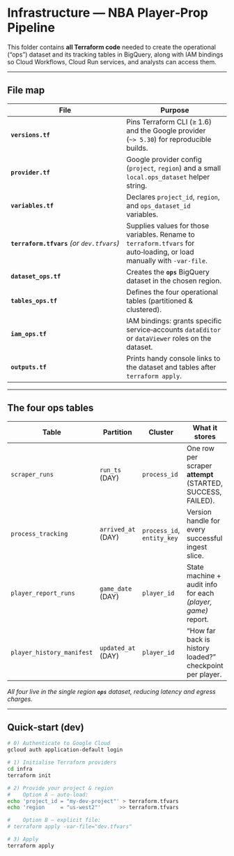# Infrastructure — NBA Player‑Prop Pipeline

This folder contains **all Terraform code** needed to create the
operational (“ops”) dataset and its tracking tables in BigQuery, along
with IAM bindings so Cloud Workflows, Cloud Run services, and analysts
can access them.

---

## File map

| File | Purpose |
|------|---------|
| **`versions.tf`** | Pins Terraform CLI (≥ 1.6) and the Google provider (`~> 5.30`) for reproducible builds. |
| **`provider.tf`** | Google provider config (`project`, `region`) and a small `local.ops_dataset` helper string. |
| **`variables.tf`** | Declares `project_id`, `region`, and `ops_dataset_id` variables. |
| **`terraform.tfvars`** *(or `dev.tfvars`)* | Supplies values for those variables. Rename to `terraform.tfvars` for auto‑loading, or load manually with `-var-file`. |
| **`dataset_ops.tf`** | Creates the **`ops`** BigQuery dataset in the chosen region. |
| **`tables_ops.tf`**  | Defines the four operational tables (partitioned & clustered). |
| **`iam_ops.tf`** | IAM bindings: grants specific service‑accounts `dataEditor` or `dataViewer` roles on the dataset. |
| **`outputs.tf`** | Prints handy console links to the dataset and tables after `terraform apply`. |

---

## The four ops tables

| Table | Partition | Cluster | What it stores |
|-------|-----------|---------|----------------|
| `scraper_runs` | `run_ts` (DAY) | `process_id` | One row per scraper **attempt** (STARTED, SUCCESS, FAILED). |
| `process_tracking` | `arrived_at` (DAY) | `process_id`, `entity_key` | Version handle for every successful ingest slice. |
| `player_report_runs` | `game_date` (DAY) | `player_id` | State machine + audit info for each *(player, game)* report. |
| `player_history_manifest` | `updated_at` (DAY) | `player_id` | “How far back is history loaded?” checkpoint per player. |

_All four live in the single region **`ops`** dataset, reducing latency and egress charges._

---

## Quick‑start (dev)

```bash
# 0) Authenticate to Google Cloud
gcloud auth application-default login

# 1) Initialise Terraform providers
cd infra
terraform init

# 2) Provide your project & region
#    Option A – auto‑load:
echo 'project_id = "my-dev-project"' > terraform.tfvars
echo 'region     = "us-west2"'      >> terraform.tfvars

#    Option B – explicit file:
# terraform apply -var-file="dev.tfvars"

# 3) Apply
terraform apply

